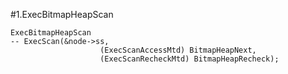 #1.ExecBitmapHeapScan

```
ExecBitmapHeapScan
-- ExecScan(&node->ss,
					(ExecScanAccessMtd) BitmapHeapNext,
					(ExecScanRecheckMtd) BitmapHeapRecheck);
```

